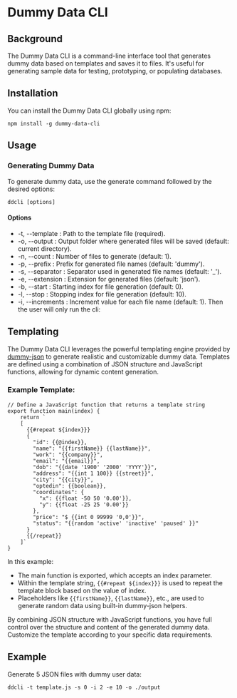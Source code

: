 # Dummy Data CLI
## Background
The Dummy Data CLI is a command-line interface tool that generates dummy data based on templates and saves it to files. It's useful for generating sample data for testing, prototyping, or populating databases.
## Installation 
You can install the Dummy Data CLI globally using npm:
```
npm install -g dummy-data-cli
```

## Usage
### Generating Dummy Data
To generate dummy data, use the generate command followed by the desired options:
```
ddcli [options]
```
#### Options
- -t, --template <path>: Path to the template file (required).
- -o, --output <folder>: Output folder where generated files will be saved (default: current directory).
- -n, --count <number>: Number of files to generate (default: 1).
- -p, --prefix <prefix>: Prefix for generated file names (default: 'dummy').
- -s, --separator <separator>: Separator used in generated file names (default: '_').
- -e, --extension <extension>: Extension for generated files (default: 'json').
- -b, --start <number>: Starting index for file generation (default: 0).
- -l, --stop <number>: Stopping index for file generation (default: 10).
- -i, --increments <number>: Increment value for each file name (default: 1).
Then the user will only run the cli: 


## Templating
The Dummy Data CLI leverages the powerful templating engine provided by [dummy-json](https://www.npmjs.com/package/dummy-json) to generate realistic and customizable dummy data. Templates are defined using a combination of JSON structure and JavaScript functions, allowing for dynamic content generation.
### Example Template:
```
// Define a JavaScript function that returns a template string
export function main(index) {
    return `
    [
      {{#repeat ${index}}}
      {
        "id": {{@index}},
        "name": "{{firstName}} {{lastName}}",
        "work": "{{company}}",
        "email": "{{email}}",
        "dob": "{{date '1900' '2000' 'YYYY'}}",
        "address": "{{int 1 100}} {{street}}",
        "city": "{{city}}",
        "optedin": {{boolean}},
        "coordinates": {
          "x": {{float -50 50 '0.00'}},
          "y": {{float -25 25 '0.00'}}
        },
        "price": "$ {{int 0 99999 '0,0'}}",
        "status": "{{random 'active' 'inactive' 'paused' }}"
      }
      {{/repeat}}
    ]`
}
```

In this example:

- The main function is exported, which accepts an index parameter.
- Within the template string, `{{#repeat ${index}}}` is used to repeat the template block based on the value of index.
- Placeholders like `{{firstName}}`, `{{lastName}}`, etc., are used to generate random data using built-in dummy-json helpers.

By combining JSON structure with JavaScript functions, you have full control over the structure and content of the generated dummy data. Customize the template according to your specific data requirements.

## Example
Generate 5 JSON files with dummy user data:
```
ddcli -t template.js -s 0 -i 2 -e 10 -o ./output
```